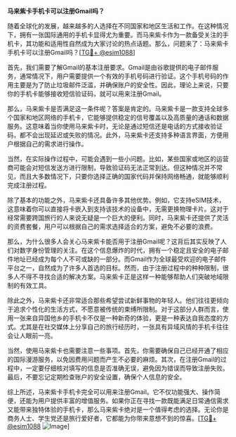 **马来紫卡手机卡可以注册Gmail吗？**

随着全球化的发展，越来越多的人选择在不同国家和地区生活和工作。在这种情况下，拥有一张国际通用的手机卡显得尤为重要。而马来紫卡作为一款备受关注的手机卡，其功能和适用性自然成为大家讨论的热点话题。那么，问题来了：马来紫卡手机卡可以注册Gmail吗？[[TG💪+ @esim1088](https://t.me/s/esim1088)]

首先，我们需要了解Gmail的基本注册要求。Gmail是由谷歌提供的电子邮件服务，通常情况下，用户需要提供一个有效的手机号码进行验证。这个手机号码的作用主要是为了防止垃圾邮件泛滥，并确保账户的安全性。因此，理论上来说，只要你的手机卡能够接收短信验证码，就可以用来注册Gmail。

那么，马来紫卡是否满足这一条件呢？答案是肯定的。马来紫卡是一款支持全球多个国家和地区网络的手机卡，它能够提供稳定的信号覆盖以及高质量的通话和数据服务。这意味着当你使用马来紫卡时，无论是通过短信还是电话的方式接收验证码，都不会出现延迟或失败的情况。此外，马来紫卡还支持多种语言界面，方便用户根据自己的需求进行操作。

当然，在实际操作过程中，可能会遇到一些小问题。比如，某些国家或地区的运营商可能会对短信发送方进行限制，导致验证码无法正常到达。但这种情况并不常见，而且大多数情况下，只要你选择正确的国家代码并保持网络畅通，就能够顺利完成注册过程。

除了基本的功能之外，马来紫卡还具备许多其他优势。例如，它支持eSIM技术，这意味着你可以直接将卡嵌入到支持该技术的设备中，无需更换物理卡片。这对于经常需要跨国旅行的人来说无疑是一个巨大的便利。同时，马来紫卡还提供了灵活的资费套餐，用户可以根据自己的需求选择适合的方案，避免不必要的浪费。

那么，为什么很多人会关心马来紫卡能否用于注册Gmail呢？这背后其实反映了人们对数字身份管理的关注。在这个信息爆炸的时代，拥有一个稳定且安全的电子邮件地址已经成为每个人不可或缺的一部分。而Gmail作为全球最受欢迎的电子邮件平台之一，自然成为了许多人首选的目标。然而，由于注册过程中的种种限制，很多人不得不寻找合适的解决方案。马来紫卡正是这样一种能够帮助人们突破地域限制的有效工具。

除此之外，马来紫卡还非常适合那些希望尝试新鲜事物的年轻人。他们往往更倾向于追求个性化的生活方式，不愿意被传统的束缚所限制。对于这部分人群而言，使用一张来自异国他乡的手机卡不仅是一种新奇的体验，更是一种表达自我态度的方式。尤其是在社交媒体上分享自己的旅行经历时，一张具有异域风情的手机卡往往会让人眼前一亮。

当然，使用马来紫卡也需要注意一些事项。首先，你需要确保自己已经开通了相应的国际漫游服务，以免因费用问题而产生不必要的麻烦。其次，在注册Gmail的过程中，一定要仔细核对填写的信息是否准确无误，避免因为错误而导致注册失败。最后，不要忘记定期检查账户的安全设置，确保个人信息的安全。

综上所述，马来紫卡手机卡完全可以用来注册Gmail。它不仅功能强大、操作简便，还能为用户提供丰富的增值服务。如果你正在寻找一款既能满足日常通信需求又能带来独特体验的手机卡，那么马来紫卡绝对是一个值得考虑的选择。无论你是商务人士、学生党还是旅行爱好者，它都能为你带来意想不到的惊喜。[[TG💪+ @esim1088](https://t.me/s/esim1088) ![Image](https://i.postimg.cc/4NQfJmqS/Snipaste-2025-05-13-00-14-12.png)]